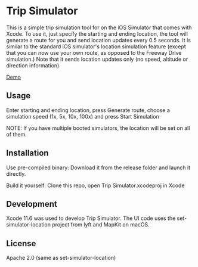 # Trip Simulator

This is a simple trip simulation tool for on the iOS Simulator that comes with Xcode.  To use it, just specify the starting and ending location, the tool will generate a route for you and send location updates every 0.5 seconds.  It is similar to the standard iOS simulator's location simulation feature (except that you can now use your own route, as opposed to the Freeway Drive simulation.) Note that it sends location updates only (no speed, altitude or direction information)

[Demo](/other_assets/trip-simulator-demo.mov)


## Usage

Enter starting and ending location, press Generate route, choose a simulation speed (1x, 5x, 10x, 100x) and press Start Simulation

NOTE: If you have multiple booted simulators, the location will be set on all of them.

## Installation

Use pre-compiled binary:  Download it from the release folder and launch it directly.

Build it yourself:  Clone this repo, open Trip Simulator.xcodeproj in Xcode 

## Development

Xcode 11.6 was used to develop Trip Simulator.  The UI code uses the set-simulator-location project from lyft and MapKit on macOS.

## License

Apache 2.0 (same as set-simulator-location)
